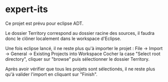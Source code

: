 expert-its
==========

Ce projet est prévu pour eclipse ADT.


Le dossier Territory correspond au dossier racine des sources, il faudra donc le clôner localement dans le workspace d'Eclipse.

Une fois eclipse lancé, il ne reste plus qu'à importer le projet :
File -> Import -> General -> Existing Projects into Workspace
Cocher la case "Select root directory", cliquer sur "browse" puis sélectionner le dossier Territory.

Après avoir vérifier que tous les projets sont sélectionés, il ne reste plus qu'à valider l'import en cliquant sur "Finish".



